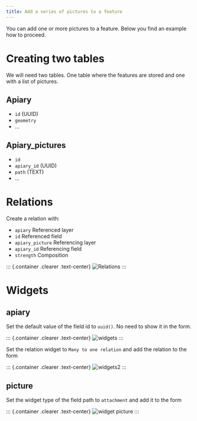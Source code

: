 ```yaml
---
title: Add a series of pictures to a feature
---
```


You can add one or more pictures to a feature. Below you find an example
how to proceed.

Creating two tables
===================

We will need two tables. One table where the features are stored and one
with a list of pictures.

**Apiary**
----------

-   `id` (UUID)
-   `geometry`
-   \...

**Apiary\_pictures**
--------------------

-   `id`
-   `apiary_id` (UUID)
-   `path` (TEXT)
-   \...

Relations
=========

Create a relation with:

-   `apiary` Referenced layer
-   `id` Referenced field
-   `apiary_picture` Referencing layer
-   `apiary_id` Referencing field
-   `strength` Composition

::: {.container .clearer .text-center}
![Relations](/assets/images/add-1-n-pictures-relations.png)
:::

Widgets
=======

apiary
------

Set the default value of the field id to `uuid()`. No need to show it in
the form.

::: {.container .clearer .text-center}
![widgets](/assets/images/add-1-n-pictures-widgets_hive.png)
:::

Set the relation widget to `Many to one relation` and add the relation
to the form

::: {.container .clearer .text-center}
![widgets2](/assets/images/add-1-n-pictures-widgets_hive2.png)
:::

picture
-------

Set the widget type of the field path to `attachment` and add it to the
form

::: {.container .clearer .text-center}
![widget picture](/assets/images/add-1-n-pictures-widgets_picture.png)
:::
